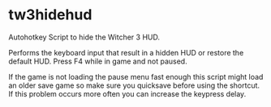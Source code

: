 # tw3hidehud
Autohotkey Script to hide the Witcher 3 HUD.

Performs the keyboard input that result in a hidden HUD or restore the default HUD.
Press F4 while in game and not paused.

If the game is not loading the pause menu fast enough this script might load an older save game so make sure you quicksave before using the shortcut. If this problem occurs more often you can increase the keypress delay.
